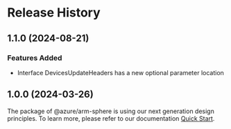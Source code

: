# Release History
    
## 1.1.0 (2024-08-21)
    
### Features Added

  - Interface DevicesUpdateHeaders has a new optional parameter location
    
    
## 1.0.0 (2024-03-26)

The package of @azure/arm-sphere is using our next generation design principles. To learn more, please refer to our documentation [Quick Start](https://aka.ms/azsdk/js/mgmt/quickstart ).
